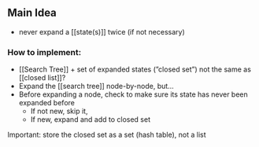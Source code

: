 ## Main Idea
- never expand a [[state(s)]] twice (if not necessary)

### How to implement:
- [[Search Tree]] + set of expanded states (”closed set”) not the same as [[closed list]]?
- Expand the [[search tree]] node-by-node, but…
- Before expanding a node, check to make sure its state has never been expanded before
    - If not new, skip it,
    - If new, expand and add to closed set

Important: store the closed set as a set (hash table), not a list